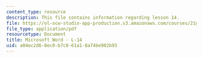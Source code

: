 ```yaml
---
content_type: resource
description: This file contains information regarding lesson 14.
file: https://ol-ocw-studio-app-production.s3.amazonaws.com/courses/21g-104-chinese-iv-regular-spring-2004/a04ec2d68ec0b7c861a18a74be902b93_MIT21G_104S04_L14.pdf
file_type: application/pdf
resourcetype: Document
title: Microsoft Word - L-14
uid: a04ec2d6-8ec0-b7c8-61a1-8a74be902b93
---
```

